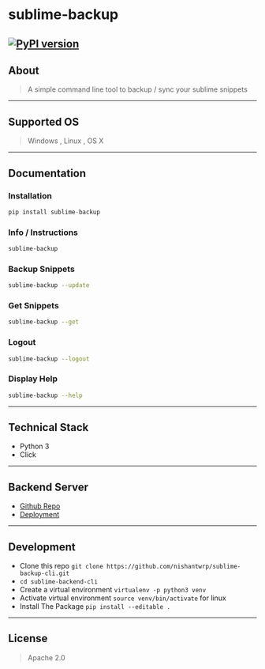# sublime-backup
[![PyPI version](https://badge.fury.io/py/sublime-backup.svg)](https://badge.fury.io/py/sublime-backup)
----
## About
> A simple command line tool to backup / sync your sublime snippets

---
## Supported OS
> Windows , Linux , OS X

---
## Documentation

### Installation
```python
pip install sublime-backup
```

### Info / Instructions
```bash
sublime-backup
```

### Backup Snippets
```bash
sublime-backup --update
```

### Get Snippets
```bash
sublime-backup --get
```

### Logout
```bash
sublime-backup --logout
```

### Display Help
```bash
sublime-backup --help
```

----
## Technical Stack
- Python 3
- Click

----
## Backend Server
- [Github Repo](https://github.com/nishantwrp/sublime-backup-backend)
- [Deployment](https://sublime-backup.herokuapp.com/)

----
## Development
- Clone this repo `git clone https://github.com/nishantwrp/sublime-backup-cli.git`
- `cd sublime-backend-cli`
- Create a virtual environment `virtualenv -p python3 venv`
- Activate virtual environment `source venv/bin/activate` for linux
- Install The Package `pip install --editable .`

----
## License
> Apache 2.0
